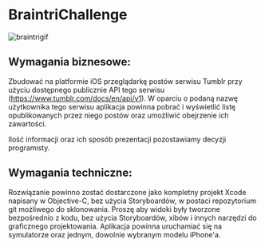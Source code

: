 # BraintriChallenge

![braintrigif](https://cloud.githubusercontent.com/assets/6798398/22339379/112ad286-e3ea-11e6-9ce6-12161b525f9a.gif)

## Wymagania biznesowe:
Zbudować na platformie iOS przeglądarkę postów serwisu Tumblr przy użyciu dostępnego publicznie API tego serwisu (https://www.tumblr.com/docs/en/api/v1). W oparciu o podaną nazwę użytkownika tego serwisu aplikacja powinna pobrać i wyświetlić listę opublikowanych przez niego postów oraz umożliwić obejrzenie ich zawartości.

Ilość informacji oraz ich sposób prezentacji pozostawiamy decyzji programisty.

## Wymagania techniczne:

Rozwiązanie powinno zostać dostarczone jako kompletny projekt Xcode napisany w Objective-C, bez użycia Storyboardów, w postaci repozytorium git możliwego do sklonowania.
Proszę aby widoki były tworzone bezpośrednio z kodu, bez użycia Storyboardów, xibów i innych narzędzi do graficznego projektowania.
Aplikacja powinna uruchamiać się na symulatorze oraz jednym, dowolnie wybranym modelu iPhone'a.
